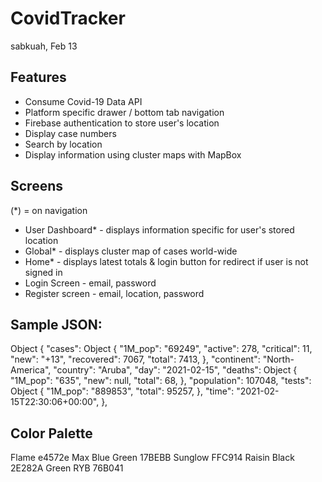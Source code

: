 # CovidTracker

sabkuah, Feb 13

## Features

- Consume Covid-19 Data API
- Platform specific drawer / bottom tab navigation
- Firebase authentication to store user's location
- Display case numbers
- Search by location
- Display information using cluster maps with MapBox

## Screens

(\*) = on navigation

- User Dashboard\* - displays information specific for user's stored location
- Global\* - displays cluster map of cases world-wide
- Home\* - displays latest totals & login button for redirect if user is not signed in
- Login Screen - email, password
- Register screen - email, location, password

## Sample JSON:

Object {
"cases": Object {
"1M_pop": "69249",
"active": 278,
"critical": 11,
"new": "+13",
"recovered": 7067,
"total": 7413,
},
"continent": "North-America",
"country": "Aruba",
"day": "2021-02-15",
"deaths": Object {
"1M_pop": "635",
"new": null,
"total": 68,
},
"population": 107048,
"tests": Object {
"1M_pop": "889853",
"total": 95257,
},
"time": "2021-02-15T22:30:06+00:00",
},

## Color Palette

Flame e4572e
Max Blue Green 17BEBB
Sunglow FFC914
Raisin Black 2E282A
Green RYB 76B041
